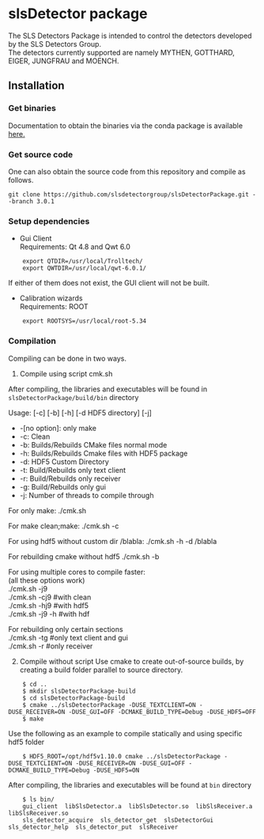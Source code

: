 # slsDetector package

The SLS Detectors Package is intended to control the detectors developed by the SLS Detectors Group. <br> 
The detectors currently supported are namely MYTHEN, GOTTHARD, EIGER, JUNGFRAU and MOENCH.<br>

## Installation

### Get binaries
Documentation to obtain the binaries via the conda package is available [here.](https://github.com/slsdetectorgroup/sls_detector_software)

### Get source code
One can also obtain the source code from this repository and compile as follows.
```
git clone https://github.com/slsdetectorgroup/slsDetectorPackage.git --branch 3.0.1

```
### Setup dependencies 
* Gui Client <br>
Requirements: Qt 4.8 and Qwt 6.0
```
    export QTDIR=/usr/local/Trolltech/
    export QWTDIR=/usr/local/qwt-6.0.1/
```
If either of them does not exist, the GUI client will not be built.

* Calibration wizards<br>
Requirements: ROOT
```
    export ROOTSYS=/usr/local/root-5.34
```

### Compilation 

Compiling can be done in two ways.

1. Compile using script cmk.sh<br>

After compiling, the libraries and executables will be found in `slsDetectorPackage/build/bin` directory<br>

Usage: [-c] [-b] [-h] [-d HDF5 directory] [-j]<br>
 * -[no option]: only make<br>
 * -c: Clean<br>
 * -b: Builds/Rebuilds CMake files normal mode<br>
 * -h: Builds/Rebuilds Cmake files with HDF5 package<br>
 * -d: HDF5 Custom Directory<br>
 * -t: Build/Rebuilds only text client<br>
 * -r: Build/Rebuilds only receiver<br>
 * -g: Build/Rebuilds only gui<br>
 * -j: Number of threads to compile through<br>
 
For only make:
./cmk.sh

For make clean;make:
./cmk.sh -c

For using hdf5 without custom dir /blabla:
./cmk.sh -h -d /blabla

For rebuilding cmake without hdf5 
./cmk.sh -b

For using multiple cores to compile faster:<br>
(all these options work)<br>
./cmk.sh -j9<br>
./cmk.sh -cj9 #with clean<br>
./cmk.sh -hj9 #with hdf5<br>
./cmk.sh -j9 -h #with hdf<br>

For rebuilding only certain sections<br>
./cmk.sh -tg #only text client and gui<br>
./cmk.sh -r #only receiver<br>


2. Compile without script
Use cmake to create out-of-source builds, by creating a build folder parallel to source directory.
```
    $ cd ..
    $ mkdir slsDetectorPackage-build
    $ cd slsDetectorPackage-build
    $ cmake ../slsDetectorPackage -DUSE_TEXTCLIENT=ON -DUSE_RECEIVER=ON -DUSE_GUI=OFF -DCMAKE_BUILD_TYPE=Debug -DUSE_HDF5=OFF 
    $ make
```

Use the following as an example to compile statically and using specific hdf5 folder
```
    $ HDF5_ROOT=/opt/hdf5v1.10.0 cmake ../slsDetectorPackage -DUSE_TEXTCLIENT=ON -DUSE_RECEIVER=ON -DUSE_GUI=OFF -DCMAKE_BUILD_TYPE=Debug -DUSE_HDF5=ON
 ```  
After compiling, the libraries and executables will be found at `bin` directory
```
    $ ls bin/
    gui_client  libSlsDetector.a  libSlsDetector.so  libSlsReceiver.a  libSlsReceiver.so
    sls_detector_acquire  sls_detector_get  slsDetectorGui  sls_detector_help  sls_detector_put  slsReceiver
```
